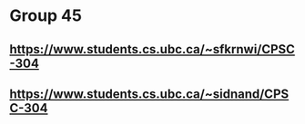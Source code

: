# Group 45 
## https://www.students.cs.ubc.ca/~sfkrnwi/CPSC-304
## https://www.students.cs.ubc.ca/~sidnand/CPSC-304

